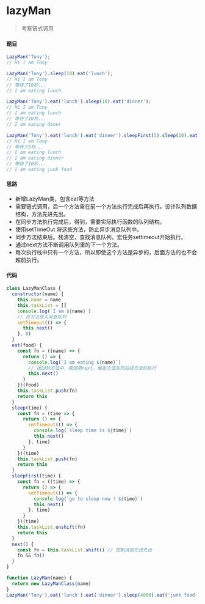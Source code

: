 # lazyMan

> 考察链式调用

#### 题目

```javascript
LazyMan('Tony');
// Hi I am Tony

LazyMan('Tony').sleep(10).eat('lunch');
// Hi I am Tony
// 等待了10秒...
// I am eating lunch

LazyMan('Tony').eat('lunch').sleep(10).eat('dinner');
// Hi I am Tony
// I am eating lunch
// 等待了10秒...
// I am eating diner

LazyMan('Tony').eat('lunch').eat('dinner').sleepFirst(5).sleep(10).eat('junk food');
// Hi I am Tony
// 等待了5秒...
// I am eating lunch
// I am eating dinner
// 等待了10秒...
// I am eating junk food
```

#### 思路

+ 新增LazyMan类，包含eat等方法
+ 需要链式调用，后一个方法需在前一个方法执行完成后再执行。设计队列数据结构，方法先进先出。
+ 在同步方法执行完成后，得到，需要实际执行函数的队列结构。
+ 使用setTimeOut 将这些方法，防止异步消息队列中。
+ 同步方法结束后。栈清空，查找消息队列，宏任务settimeout开始执行。
+ 通过next方法不断调用队列里的下一个方法。
+ 每次执行栈中只有一个方法，所以即使这个方法是异步的，后面方法的也不会超前执行。

#### 代码

```javascript
class LazyManClass {
  constructor(name) {
    this.name = name
    this.taskList = []
    console.log(`I am ${name}`)
    // 将方法放入消息队列
    setTimeout(() => {
      this.next()
    }, 0)
  }
  eat(food) {
    const fn = ((name) => {
      return () => {
        console.log(`I am eating ${name}`)
        // 返回的方法中，需调用next，触发方法队列后续方法的执行
        this.next()
      }
    })(food)
    this.taskList.push(fn)
    return this
  }
  sleep(time) {
    const fn = (time => {
      return () => {
        setTimeout(() => {
          console.log(`sleep time is ${time}`)
          this.next()
        }, time)
      }
    })(time)
    this.taskList.push(fn)
    return this
  }
  sleepFirst(time) {
    const fn = ((time) => {
      return () => {
        setTimeout(() => {
          console.log(`go to sleep now ! ${time}`)
          this.next()
        }, time)
      }
    })(time)
    this.taskList.unshift(fn)
    return this
  }
  next() {
    const fn = this.taskList.shift() // 控制消息先进先出
    fn && fn()
  }
}

function LazyMan(name) {
  return new LazyManClass(name)
}
LazyMan('Tony').eat('lunch').eat('dinner').sleep(4000).eat('junk food').sleepFirst(3000)
```


